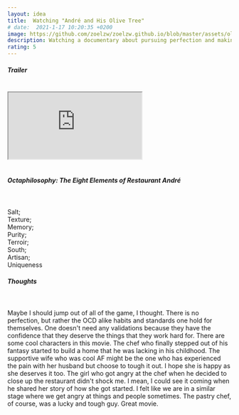 ```yaml
---
layout: idea
title:  Watching "André and His Olive Tree"
# date:  2021-1-17 10:20:35 +0200
image: https://github.com/zoelzw/zoelzw.github.io/blob/master/assets/olive.png?raw=true
description: Watching a documentary about pursuing perfection and making choices to jump out of it.
rating: 5
---
```

<div class="row">
  <div class="col-md-3">
    <h5 class="Heading"> Trailer </h5>
    <br>
  </div>
  
  <div class="col-md-9">
    <div class="d-flex justify-content-center embed-responsive embed-responsive-16by9">
      <iframe class="embed-responsive-item" src="https://www.youtube.com/embed/5GhTxEHKbF4" allowfullscreen></iframe>
    </div>
    <br>
  </div>
</div>

<div class="row">
  <div class="col-md-3">
    <h5 class="Heading"> Octaphilosophy: The Eight Elements of Restaurant André </h5>
    <br>
  </div>
  
  <div class="col-md-9">
    <p class = "lead">
    Salt;<br>
    Texture;<br>
    Memory;<br>
    Purity;<br>
    Terroir;<br>
    South;<br>
	Artisan;<br>
	Uniqueness
  </p>
  </div>
</div>


<div class="row">
  <div class="col-md-3">
    <h5 class="Heading"> Thoughts </h5>
    <br>
  </div>
  
  <div class="col-md-9">
    <p class = "lead">
		Maybe I should jump out of all of the game, I thought. There is no perfection, but rather the OCD alike habits and standards one hold for themselves. One doesn't need any validations because they have the confidence that they deserve the things that they work hard for. There are some cool characters in this movie. The chef who finally stepped out of his fantasy started to build a home that he was lacking in his childhood. The supportive wife who was cool AF might be the one who has experienced the pain with her husband but choose to tough it out. I hope she is happy as she deserves it too. The girl who got angry at the chef when he decided to close up the restaurant didn't shock me. I mean, I could see it coming when he shared her story of how she got started. I felt like we are in a similar stage where we get angry at things and people sometimes. The pastry chef, of course, was a lucky and tough guy. Great movie. 
  	</p>
  </div>
</div>